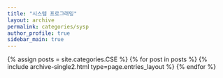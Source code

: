 ```yaml
---
title: "시스템 프로그래밍"
layout: archive
permalink: categories/sysp
author_profile: true
sidebar_main: true
---
```



{% assign posts = site.categories.CSE %}
{% for post in posts %} {% include archive-single2.html type=page.entries_layout %} {% endfor %}